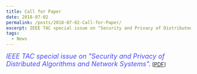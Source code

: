 ```yaml
---
title: Call for Paper
date: 2018-07-02
permalink: /posts/2018-07-02-Call-for-Paper/
excerpt: IEEE TAC special issue on "Security and Privacy of Distributed Algorithms and Network Systems".
tags:
  - News
---
```


<font color="#4a4aFF" size="4.5" style="font-style:italic">IEEE TAC special issue on "Security	and	Privacy	of Distributed	Algorithms and	Network	Systems".</font> [[PDF](https://jianping-he.github.io/files/CFP_IEEE_TAC.pdf)]

